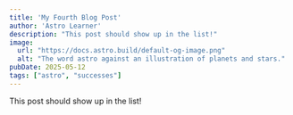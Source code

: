 ```yaml
---
title: 'My Fourth Blog Post'
author: 'Astro Learner'
description: "This post should show up in the list!"
image:
  url: "https://docs.astro.build/default-og-image.png"
  alt: "The word astro against an illustration of planets and stars."
pubDate: 2025-05-12
tags: ["astro", "successes"]
---
```

This post should show up in the list!